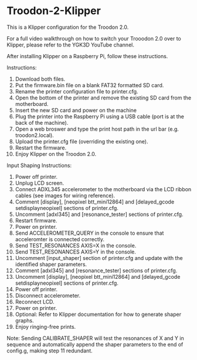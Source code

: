# Troodon-2-Klipper
This is a Klipper configuration for the Troodon 2.0.

For a full video walkthrough on how to switch your Trooodon 2.0 over to Klipper, please refer to the YGK3D YouTube channel.

After installing Klipper on a Raspberry Pi, follow these instructions.

Instructions:

1) Download both files.
2) Put the firmware.bin file on a blank FAT32 formatted SD card.
3) Rename the printer configuration file to printer.cfg.
3) Open the bottom of the printer and remove the existing SD card from the motherboard.
4) Insert the new SD card and power on the machine
5) Plug the printer into the Raspberry Pi using a USB cable (port is at the back of the machine).
6) Open a web broswer and type the print host path in the url bar (e.g. troodon2.local).
7) Upload the printer.cfg file (overriding the existing one).
8) Restart the firmware.
9) Enjoy Klipper on the Troodon 2.0.


Input Shaping Instructions:

1) Power off printer.
2) Unplug LCD screen.
3) Connect ADXL345 accelerometer to the motherboard via the LCD ribbon cables (see images for wiring reference).
4) Comment [display], [neopixel btt_mini12864] and [delayed_gcode setdisplayneopixel] sections of printer.cfg.
5) Uncomment [adxl345] and [resonance_tester] sections of printer.cfg.
6) Restart firmware.
7) Power on printer.
8) Send ACCELEROMETER_QUERY in the console to ensure that acceleromter is connected correctly.
9) Send TEST_RESONANCES AXIS=X in the console.
10) Send TEST_RESONANCES AXIS=Y in the console.
11) Uncomment [input_shaper] section of printer.cfg and update with the identified shaper parameters.
12) Comment [adxl345] and [resonance_tester] sections of printer.cfg.
13) Uncomment [display], [neopixel btt_mini12864] and [delayed_gcode setdisplayneopixel] sections of printer.cfg.
14) Power off printer.
15) Disconnect accelerometer.
16) Reconnect LCD.
17) Power on printer.
18) Optional: Refer to Klipper documentation for how to generate shaper graphs.
19) Enjoy ringing-free prints.

Note: Sending CALIBRATE_SHAPER will test the resonances of X and Y in sequence and automatically append the shaper parameters to the end of config.g, making step 11 redundant.
